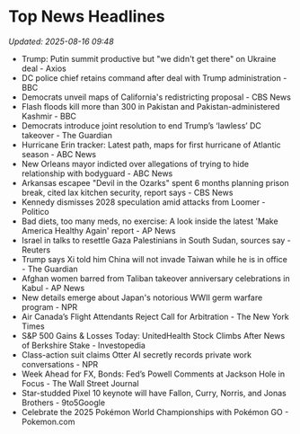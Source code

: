 # Top News Headlines

_Updated: 2025-08-16 09:48_

- Trump: Putin summit productive but "we didn't get there" on Ukraine deal - Axios
- DC police chief retains command after deal with Trump administration - BBC
- Democrats unveil maps of California's redistricting proposal - CBS News
- Flash floods kill more than 300 in Pakistan and Pakistan-administered Kashmir - BBC
- Democrats introduce joint resolution to end Trump’s ‘lawless’ DC takeover - The Guardian
- Hurricane Erin tracker: Latest path, maps for first hurricane of Atlantic season - ABC News
- New Orleans mayor indicted over allegations of trying to hide relationship with bodyguard - ABC News
- Arkansas escapee "Devil in the Ozarks" spent 6 months planning prison break, cited lax kitchen security, report says - CBS News
- Kennedy dismisses 2028 speculation amid attacks from Loomer - Politico
- Bad diets, too many meds, no exercise: A look inside the latest 'Make America Healthy Again' report - AP News
- Israel in talks to resettle Gaza Palestinians in South Sudan, sources say - Reuters
- Trump says Xi told him China will not invade Taiwan while he is in office - The Guardian
- Afghan women barred from Taliban takeover anniversary celebrations in Kabul - AP News
- New details emerge about Japan's notorious WWII germ warfare program - NPR
- Air Canada’s Flight Attendants Reject Call for Arbitration - The New York Times
- S&P 500 Gains & Losses Today: UnitedHealth Stock Climbs After News of Berkshire Stake - Investopedia
- Class-action suit claims Otter AI secretly records private work conversations - NPR
- Week Ahead for FX, Bonds: Fed’s Powell Comments at Jackson Hole in Focus - The Wall Street Journal
- Star-studded Pixel 10 keynote will have Fallon, Curry, Norris, and Jonas Brothers - 9to5Google
- Celebrate the 2025 Pokémon World Championships with Pokémon GO - Pokemon.com